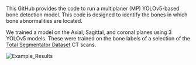This GitHub provides the code to run a multiplaner (MP) YOLOv5-based bone detection model. This code is designed to identify the bones in which bone abnormalities are located.

We trained a model on the Axial, Sagittal, and coronal planes using 3 YOLOv5 models. These were trained on the bone labels of a selection of the [Total Segmentator Dataset](https://github.com/wasserth/TotalSegmentator) CT scans. 

![Example_Results](https://github.com/user-attachments/assets/c0578303-38dd-4dc0-be04-b09b631acba3)
